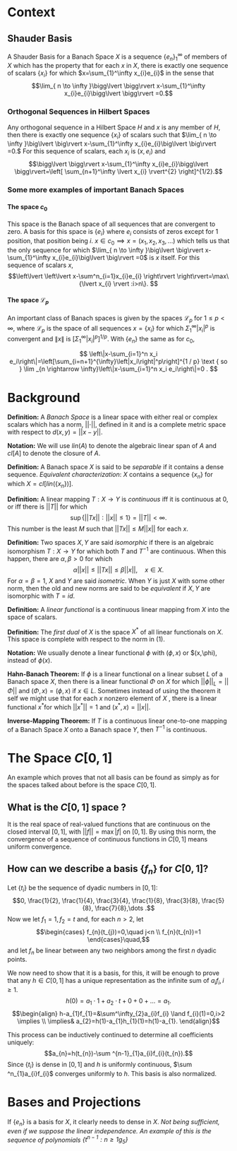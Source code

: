 
# Context

## Shauder Basis

A Shauder Basis for a Banach Space $X$ is a sequence $\{e_{n}\}_{1}^\infty$ of members of $X$ which has the property that for each $x$ in $X$, there is exactly one sequence of scalars $\{x_{i}\}$ for which $x=\sum_{1}^\infty x_{i}e_{i}$ in the sense that $$\lim_{ n \to \infty }\bigg\lvert  \bigg\rvert  x-\sum_{1}^\infty x_{i}e_{i}\bigg\lvert  \bigg\rvert =0.$$
### Orthogonal Sequences in Hilbert Spaces

Any orthogonal sequence in a Hilbert Space $H$ and $x$ is any member of $H$, then there is exactly one sequence $\{x_i\}$ of scalars such that $\lim_{ n \to \infty }\big\lvert  \big\rvert  x-\sum_{1}^\infty x_{i}e_{i}\big\lvert  \big\rvert =0.$ For this sequence of scalars, each $x_{i}$ is $(x,e_{i})$ and$$\bigg\lvert  \bigg\rvert  x-\sum_{1}^\infty x_{i}e_{i}\bigg\lvert  \bigg\rvert=\left[ \sum_{n+1}^\infty \lvert x_{i} \rvert^{2}  \right]^{1/2}.$$
### Some more examples of important Banach Spaces

#### The space $c_{0}$ 

This space is the Banach space of all sequences that are convergent to zero. A basis for this space is $\{e_i\}$ where $e_{i}$ consists of zeros except for 1 position, that position being $i$.
$x \in c_{0} \implies x=(x_{1},x_{2},x_{3},\dots)$ which tells us that the only sequence for which $\lim_{ n \to \infty }\big\lvert  \big\rvert  x-\sum_{1}^\infty x_{i}e_{i}\big\lvert  \big\rvert =0$ is $x$ itself.
For this sequence of scalars $x$, $$\left\lvert  \left\lvert  x-\sum^n_{i=1}x_{i}e_{i} \right\rvert \right\rvert=\max\{\lvert x_{i} \rvert :i>n\}. $$
#### The space $\mathcal{L}_p$ 

An important class of Banach spaces is given by the spaces $\mathcal{L}_p$ for $1 \leqslant p<\infty$, where $\mathcal{L}_p$ is the space of all sequences $x=\left\{x_i\right\}$ for which $\Sigma_1^{\infty}\left|x_i\right|^p$ is convergent and $\|x\|$ is $\left[\Sigma_1^{\infty}\left|x_i\right|^p\right]^{1 / p}$. With $\left\{e_n\right\}$ the same as for $c_0$,

$$
\left\|x-\sum_{i=1}^n x_i e_i\right\|=\left[\sum_{i=n+1}^{\infty}\left|x_i\right|^p\right]^{1 / p} \text { so } \lim _{n \rightarrow \infty}\left\|x-\sum_{i=1}^n x_i e_i\right\|=0 .
$$


# Background

**Definition:** A *Banach Space* is a linear space with either real or complex scalars which has a norm, $\lvert \lvert \cdot \rvert \rvert$, defined in it and is a complete metric space with respect to $d(x,y)=\lvert \lvert x-y \rvert \rvert$.

**Notation:** We will use $lin(A)$ to denote the algebraic linear span of $A$ and $cl[A]$ to denote the closure of $A$.

**Definition:** A Banach space $X$ is said to be *separable* if it contains a dense sequence.
	*Equivalent characterization*: $X$ contains a sequence $\{x_n\}$ for which $X=cl[lin(\{x_{n}\})]$.

**Definition:** A linear mapping $T:X \to Y$ is *continuous* iff it is continuous at 0, or iff there is $\lvert \lvert T \rvert \rvert$ for which$$\sup\{\lvert \lvert Tx \rvert  \rvert:||x||\leq 1 \}=||T||<\infty.\tag{1}$$This number is the least $M$ such that $||Tx||\leq M||x||$ for each $x$.

**Definition:** Two spaces $X,Y$ are said *isomorphic* if there is an algebraic isomorphism $T:X\to Y$ for which both $T$ and $T^{-1}$ are continuous. When this happen, there are $\alpha, \beta>0$ for which $$\alpha||x||\leq||Tx||\leq \beta||x||,\quad x \in X.$$For $\alpha=\beta=1$, $X$ and $Y$ are said *isometric*. 
When $Y$ is just $X$ with some other norm, then the old and new norms are said to be *equivalent* if $X,Y$ are isomorphic with $T=id$.

**Definition:** A *linear functional* is a continuous linear mapping from $X$ into the space of scalars.

**Definition:** The *first dual* of $X$ is the space $X^*$ of all linear functionals on $X$. This space is complete with respect to the norm in $(1)$. 

**Notation:** We usually denote a linear functional $\phi$ with $(\phi,x)$ or $(x,\phi), instead of $\phi(x)$.

**Hahn-Banach Theorem:** If $\phi$ is a linear functional on a linear subset $L$ of a Banach space $X$, then there is a linear functional $\Phi$ on $X$ for which $||\phi||_{L}=||\Phi||$ and $(\Phi,x)=(\phi,x)$ if $x \in L$.
	Sometimes instead of using the theorem it self we might use that for each $x$ nonzero element of $X$ , there is a linear functional $x^{*}$for which $||x^{*}||=1$ and $(x^{*},x)=||x||.$

**Inverse-Mapping Theorem:** If $T$ is a continuous linear one-to-one mapping of a Banach Space $X$ onto a Banach space $Y$, then $T^{-1}$ is continuous.


# The Space $C[0,1]$ 

An example which proves that not all basis can be found as simply as for the spaces talked about before is the space $C[0,1]$. 

## What is the $C[0,1]$ space ?

It is the real space of real-valued functions that are continuous on the closed interval $[0,1]$, with $||f||=\max|f|$ on $[0,1]$. By using this norm, the convergence of a sequence of continuous functions in $C[0,1]$ means uniform convergence.

## How can we describe a basis $\{f_{n}\}$ for $C[0,1]$?

Let $\{t_{i}\}$ be the sequence of dyadic numbers in $[0,1]$: $$0, \frac{1}{2}, \frac{1}{4}, \frac{3}{4}, \frac{1}{8}, \frac{3}{8}, \frac{5}{8}, \frac{7}{8},\dots .$$ 
Now we let $f_{1}=1,f_{2}=t$ and, for each $n>2$, let $$\begin{cases}
f_{n}(t_{j})=0,\quad j<n \\
f_{n}(t_{n})=1
\end{cases}\quad,$$and let $f_{n}$ be linear between any two neighbors among the first $n$ dyadic points.

We now need to show that it is a basis, for this, it will be enough to prove that any $h \in C[0,1]$ has a unique representation as the infinite sum of $a_{i}f_{i},i\geq1$.$$h(0) = a_{1}\cdot 1+ a_{2}\cdot t + 0+0+\dots=a_{1}.$$
$$\begin{align}
h-a_{1}f_{1}=&\sum^\infty_{2}a_{i}f_{i} \land f_{i}(1)=0,i>2 \implies  \\ \implies& a_{2}=h(1)-a_{1}h_{1}(1)=h(1)-a_{1}.
\end{align}$$

This process can be inductively continued to determine all coefficients uniquely:$$a_{n}=h(t_{n})-\sum ^{n-1}_{1}a_{i}f_{i}(t_{n}).$$
Since $\{t_i\}$ is dense in $[0,1]$ and $h$ is uniformly continuous, $\sum ^n_{1}a_{i}f_{i}$ converges uniformly to $h$. This basis is also normalized.

# Bases and Projections

If $\{e_{n}\}$ is a basis for $X$, it clearly needs to dense in $X$. *Not being sufficient, even if we suppose the linear independence. An example of this is the sequence of polynomials $\{t^{n-1}:n\geq1 g_{5}\}$* 